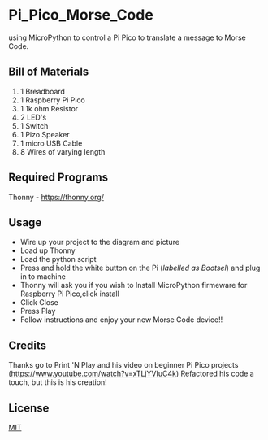 # Pi_Pico_Morse_Code
using MicroPython to control a Pi Pico to translate a message to Morse Code.

## Bill of Materials
1. 1 Breadboard
2. 1 Raspberry Pi Pico
3. 1 1k ohm Resistor
4. 2 LED's
5. 1 Switch
6. 1 Pizo Speaker
7. 1 micro USB Cable
8. 8 Wires of varying length

## Required Programs
Thonny - https://thonny.org/

## Usage
* Wire up your project to the diagram and picture
* Load up Thonny
* Load the python script
* Press and hold the white button on the Pi (*labelled as Bootsel*) and plug in to machine
* Thonny will ask you if you wish to Install MicroPython firmeware for Raspberry Pi Pico,click install
* Click Close
* Press Play
* Follow instructions and enjoy your new Morse Code device!!

## Credits
Thanks go to Print 'N Play and his video on beginner Pi Pico projects (https://www.youtube.com/watch?v=xTLjYVIuC4k)
Refactored his code a touch, but this is his creation!

## License
[MIT](https://choosealicense.com/licenses/mit/)
